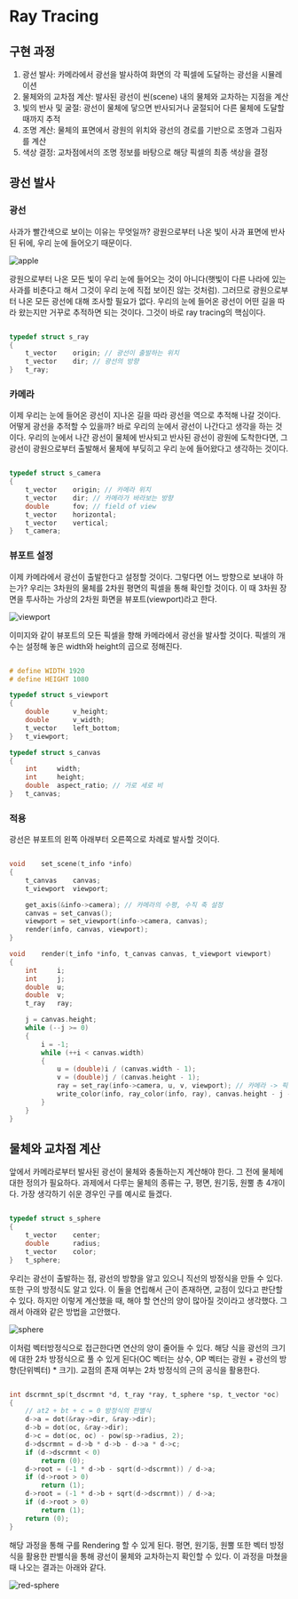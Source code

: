 # Ray Tracing

## 구현 과정

1. 광선 발사: 카메라에서 광선을 발사하여 화면의 각 픽셀에 도달하는 광선을 시뮬레이션
2. 물체와의 교차점 계산: 발사된 광선이 씬(scene) 내의 물체와 교차하는 지점을 계산
3. 빛의 반사 및 굴절: 광선이 물체에 닿으면 반사되거나 굴절되어 다른 물체에 도달할 때까지 추적
4. 조명 계산: 물체의 표면에서 광원의 위치와 광선의 경로를 기반으로 조명과 그림자를 계산
5. 색상 결정: 교차점에서의 조명 정보를 바탕으로 해당 픽셀의 최종 색상을 결정

## 광선 발사

### 광선
사과가 빨간색으로 보이는 이유는 무엇일까? 광원으로부터 나온 빛이 사과 표면에 반사된 뒤에, 우리 눈에 들어오기 때문이다. 

![apple](../images/apple.jpeg)

광원으로부터 나온 모든 빛이 우리 눈에 들어오는 것이 아니다(햇빛이 다른 나라에 있는 사과를 비춘다고 해서 그것이 우리 눈에 직접 보이진 않는 것처럼). 그러므로 광원으로부터 나온 모든 광선에 대해 조사할 필요가 없다. 우리의 눈에 들어온 광선이 어떤 길을 따라 왔는지만 거꾸로 추적하면 되는 것이다. 그것이 바로 ray tracing의 핵심이다.

```c

typedef struct s_ray
{
	t_vector	origin; // 광선이 출발하는 위치
	t_vector	dir; // 광선의 방향
}	t_ray;

```

### 카메라

이제 우리는 눈에 들어온 광선이 지나온 길을 따라 광선을 역으로 추적해 나갈 것이다. 어떻게 광선을 추적할 수 있을까? 바로 우리의 눈에서 광선이 나간다고 생각을 하는 것이다. 우리의 눈에서 나간 광선이 물체에 반사되고 반사된 광선이 광원에 도착한다면, 그 광선이 광원으로부터 출발해서 물체에 부딪히고 우리 눈에 들어왔다고 생각하는 것이다.

```c

typedef struct s_camera
{
	t_vector	origin; // 카메라 위치
	t_vector	dir; // 카메라가 바라보는 방향
	double		fov; // field of view
	t_vector	horizontal; 
	t_vector	vertical; 
}	t_camera;

```

### 뷰포트 설정

이제 카메라에서 광선이 출발한다고 설정할 것이다. 그렇다면 어느 방향으로 보내야 하는가? 우리는 3차원의 물체를 2차원 평면의 픽셀을 통해 확인할 것이다. 이 때 3차원 장면을 투사하는 가상의 2차원 화면을 뷰포트(viewport)라고 한다.  

![viewport](../images/viewport.png)

이미지와 같이 뷰포트의 모든 픽셀을 향해 카메라에서 광선을 발사할 것이다. 픽셀의 개수는 설정해 놓은 width와 height의 곱으로 정해진다. 

```c

# define WIDTH 1920
# define HEIGHT 1080

typedef struct s_viewport
{
	double		v_height;
	double		v_width;
	t_vector	left_bottom;
}	t_viewport;

typedef struct s_canvas
{
	int		width;
	int		height;
	double	aspect_ratio; // 가로 세로 비
}	t_canvas;

```


### 적용
광선은 뷰포트의 왼쪽 아래부터 오른쪽으로 차례로 발사할 것이다. 

```c

void	set_scene(t_info *info)
{
	t_canvas	canvas;
	t_viewport	viewport;

	get_axis(&info->camera); // 카메라의 수평, 수직 축 설정
	canvas = set_canvas();
	viewport = set_viewport(info->camera, canvas);
	render(info, canvas, viewport);
}

void	render(t_info *info, t_canvas canvas, t_viewport viewport)
{
	int		i;
	int		j;
	double	u;
	double	v;
	t_ray	ray;

	j = canvas.height;
	while (--j >= 0)
	{
		i = -1;
		while (++i < canvas.width)
		{
			u = (double)i / (canvas.width - 1);
			v = (double)j / (canvas.height - 1);
			ray = set_ray(info->camera, u, v, viewport); // 카메라 -> 픽셀 광선 설정
			write_color(info, ray_color(info, ray), canvas.height - j - 1, i);
		}
	}
}

```

## 물체와 교차점 계산

앞에서 카메라로부터 발사된 광선이 물체와 충돌하는지 계산해야 한다. 그 전에 물체에 대한 정의가 필요하다. 과제에서 다루는 물체의 종류는 구, 평면, 원기둥, 원뿔 총 4개이다. 가장 생각하기 쉬운 경우인 구를 예시로 들겠다.

```c

typedef struct s_sphere
{
	t_vector	center;
	double		radius;
	t_vector	color;
}	t_sphere;

```

우리는 광선이 출발하는 점, 광선의 방향을 알고 있으니 직선의 방정식을 만들 수 있다. 또한 구의 방정식도 알고 있다. 이 둘을 연립해서 근이 존재하면, 교점이 있다고 판단할 수 있다. 하지만 이렇게 계산했을 때, 해야 할 연산의 양이 많아질 것이라고 생각했다. 그래서 아래와 같은 방법을 고안했다. 

![sphere](../images/sphere.jpeg)

이처럼 벡터방정식으로 접근한다면 연산의 양이 줄어들 수 있다. 해당 식을 광선의 크기에 대한 2차 방정식으로 풀 수 있게 된다(OC 벡터는 상수, OP 벡터는 광원 + 광선의 방향(단위벡터) * 크기). 교점의 존재 여부는 2차 방정식의 근의 공식을 활용한다.

```c

int	dscrmnt_sp(t_dscrmnt *d, t_ray *ray, t_sphere *sp, t_vector *oc)
{
	// at2 + bt + c = 0 방정식의 판별식
	d->a = dot(&ray->dir, &ray->dir);
	d->b = dot(oc, &ray->dir);
	d->c = dot(oc, oc) - pow(sp->radius, 2);
	d->dscrmnt = d->b * d->b - d->a * d->c;
	if (d->dscrmnt < 0)
		return (0);
	d->root = (-1 * d->b - sqrt(d->dscrmnt)) / d->a;
	if (d->root > 0)
		return (1);
	d->root = (-1 * d->b + sqrt(d->dscrmnt)) / d->a;
	if (d->root > 0)
		return (1);
	return (0);
}

```

해당 과정을 통해 구를 Rendering 할 수 있게 된다. 평면, 원기둥, 원뿔 또한 벡터 방정식을 활용한 판별식을 통해 광선이 물체와 교차하는지 확인할 수 있다. 이 과정을 마쳤을 때 나오는 결과는 아래와 같다.

![red-sphere](../images/red-sphere.png)